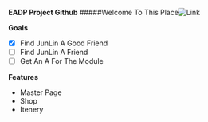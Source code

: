 **EADP Project Github**
#####Welcome To This Place![Link](http://twitch.tv/GodPos1)

**Goals**
- [x] Find JunLin A Good Friend
- [ ] Find JunLin A Friend
- [ ] Get An A For The Module

**Features**
* Master Page
* Shop
* Itenery

